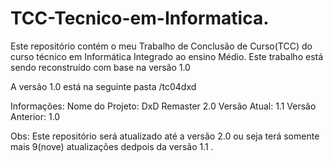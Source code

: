 # TCC-Tecnico-em-Informatica.
Este repositório contém o meu Trabalho de Conclusão de Curso(TCC) do curso técnico em Informática Integrado ao ensino Médio.
Este trabalho está sendo reconstruído com base na versão 1.0

A versão 1.0 está na seguinte pasta
/tc04dxd

Informações:
Nome do Projeto: DxD Remaster 2.0
Versão Atual: 1.1
Versão Anterior: 1.0

Obs: Este repositório será atualizado até a versão 2.0
ou seja terá somente mais 9(nove) atualizações dedpois da versão 1.1 .

